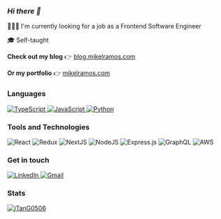 ### <i>Hi there 👋</i>

🧑🏻‍💻 I'm currently looking for a job as a Frontend Software Engineer

🎓 Self-taught


**Check out my blog** 👉 <a href="https://blog.mikelramos.com" target="_blank">blog.mikelramos.com</a>



**Or my portfolio** 👉 <a href="https://mikelramos.com" target="_blank">mikelramos.com</a>


### Languages

<a href="https://github.com/ramosmikel?tab=repositories&language=typescript">
  <img alt="TypeScript" src="https://img.shields.io/badge/typescript-%23007ACC.svg?style=for-the-badge&logo=typescript&logoColor=white"/>
</a>
<a href="https://github.com/ramosmikel?tab=repositories&language=javascript">
  <img alt="JavaScript" src="https://img.shields.io/badge/javascript-%23323330.svg?style=for-the-badge&logo=javascript&logoColor=%23F7DF1E"/>
</a>
<a href="https://github.com/jTanG0506?tab=repositories&language=go">
  <img alt="Python" src="https://img.shields.io/badge/python-3670A0?style=for-the-badge&logo=python&logoColor=ffdd54"/>
</a>

### Tools and Technologies
<span>
  <img alt="React" src="https://img.shields.io/badge/react-%2320232a.svg?style=for-the-badge&logo=react&logoColor=%2361DAFB"/>
</span>
<span>
  <img alt="Redux" src="https://img.shields.io/badge/redux-%23593d88.svg?style=for-the-badge&logo=redux&logoColor=white"/>
</span>
<span>
  <img alt="NextJS" src="https://img.shields.io/badge/nextjs-%23000000.svg?style=for-the-badge&logo=next.js&logoColor=white"/>
</span>
<span>
  <img alt="NodeJS" src="https://img.shields.io/badge/-nodejs-%2343853D?style=for-the-badge&logo=nodedotjs&logoColor=white"/>
</span>
<span>
  <img alt="Express.js" src="https://img.shields.io/badge/express.js-%23404d59.svg?style=for-the-badge&logo=express&logoColor=%2361DAFB"/>
</span>
<span>
  <img alt="GraphQL" src="https://img.shields.io/badge/-GraphQL-E10098?style=for-the-badge&logo=graphql"/>
</span>
<span>
  <img alt="AWS" src="https://img.shields.io/badge/AWS-%23FF9900.svg?style=for-the-badge&logo=amazon-aws&logoColor=white"/>
</span>

### Get in touch

<a href="https://www.linkedin.com/in/mikelramos/">
  <img alt="LinkedIn" src="https://img.shields.io/badge/linkedin-%230077B5.svg?style=for-the-badge&logo=linkedin&logoColor=white"/>
</a>
<a href="mailto:hello@mikelramos.com">
  <img alt="Gmail" src="https://img.shields.io/badge/Email-D14836?style=for-the-badge&logo=gmail&logoColor=white" />
</a>

### Stats

<a href="https://github.com/ramosmikel" target="_blank">
  <img alt="jTanG0506" src="https://badges.pufler.dev/visits/ramosmikel/ramosmikel?logo=GitHub&label=visits&color=success&logoColor=white&style=for-the-badge"/>
</a>
<!--
**ramosmikel/ramosmikel** is a ✨ _special_ ✨ repository because its `README.md` (this file) appears on your GitHub profile.

Here are some ideas to get you started:

- 🔭 I’m currently working on ...
- 🌱 I’m currently learning ...
- 👯 I’m looking to collaborate on ...
- 🤔 I’m looking for help with ...
- 💬 Ask me about ...
- 📫 How to reach me: ...
- 😄 Pronouns: ...
- ⚡ Fun fact: ...
-->

